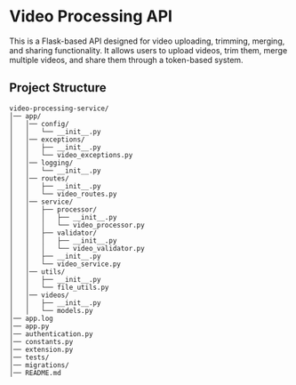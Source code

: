 # Video Processing API

This is a Flask-based API designed for video uploading, trimming, merging, and sharing functionality. It allows users to upload videos, trim them, merge multiple videos, and share them through a token-based system.

## Project Structure

```commandline
video-processing-service/
│── app/
│   │── config/
│   │   └── __init__.py
│   │── exceptions/
│   │   ├── __init__.py
│   │   └── video_exceptions.py
│   │── logging/
│   │   └── __init__.py
│   │── routes/
│   │   ├── __init__.py
│   │   └── video_routes.py
│   │── service/
│   │   ├── processor/
│   │   │   ├── __init__.py
│   │   │   └── video_processor.py
│   │   ├── validator/
│   │   │   ├── __init__.py
│   │   │   └── video_validator.py
│   │   ├── __init__.py
│   │   └── video_service.py
│   │── utils/
│   │   ├── __init__.py
│   │   └── file_utils.py
│   │── videos/
│   │   ├── __init__.py
│   │   └── models.py
│── app.log
│── app.py
│── authentication.py
│── constants.py
│── extension.py
│── tests/
│── migrations/
│── README.md
```
